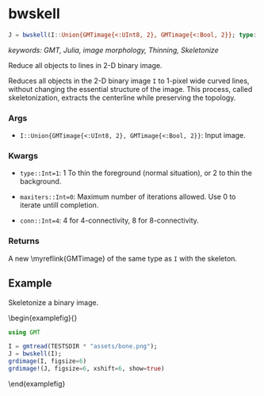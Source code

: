 # bwskell

```julia
J = bwskell(I::Union{GMTimage{<:UInt8, 2}, GMTimage{<:Bool, 2}}; type::Int=1, maxiters::Int=0, conn::Int=4)::GMTimage
```

*keywords: GMT, Julia, image morphology, Thinning, Skeletonize*

Reduce all objects to lines in 2-D binary image.

Reduces all objects in the 2-D binary image `I` to 1-pixel wide curved lines, without changing the essential
structure of the image. This process, called skeletonization, extracts the centerline while preserving the topology.

### Args
- `I::Union{GMTimage{<:UInt8, 2}, GMTimage{<:Bool, 2}}`: Input image.

### Kwargs
- `type::Int=1`: 1 To thin the foreground (normal situation), or 2 to thin the background.

- `maxiters::Int=0`: Maximum number of iterations allowed. Use 0 to iterate untill completion.

- `conn::Int=4`: 4 for 4-connectivity, 8 for 8-connectivity.

### Returns
A new \myreflink{GMTimage} of the same type as `I` with the skeleton.

Example
-------

Skeletonize a binary image.

\begin{examplefig}{}
```julia
using GMT

I = gmtread(TESTSDIR * "assets/bone.png");
J = bwskell(I);
grdimage(I, figsize=6)
grdimage!(J, figsize=6, xshift=6, show=true)
```
\end{examplefig}
